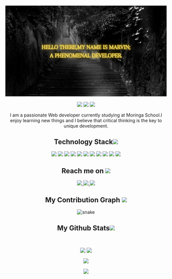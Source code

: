 <p align="center">
 
</p align="center">

<img src="https://github.com/andreassenmarvin/andreassenmarvin/blob/main/Hello%20there%2Cmy%20name%20is%20Marvin%3B%20a%20phenomenal%20developer..png"/>

<p align="center">
 
 <img src="https://badges.pufler.dev/visits/andreassenmarvin/andreassenmarvin"/> 
 <img src="https://badges.pufler.dev/repos/andreassenmarvin"/>
 <img src="https://badges.pufler.dev/commits/monthly/andreassenmarvin" />

</p>

<p align="center">
 I am a passionate Web developer currently studying at Moringa School.I enjoy learning new things and I believe that critical thinking is the key to unique development.
</p>  

<h2 align="center">Technology Stack<img src="https://github.com/ritik307/ritik307/blob/main/images/laptop.gif" width="50"></h2>

<p align="center">
<img src="https://img.shields.io/badge/-java-E34A86?style=flat-square&logo=java"/>
<img src="https://img.shields.io/badge/-HTML5-E34F26?style=flat-square&logo=html5&logoColor=white"/>
<img src="https://img.shields.io/badge/-CSS3-1572B6?style=flat-square&logo=css3"/>
<img src="https://img.shields.io/badge/-Bootstrap-563D7C?style=flat-square&logo=bootstrap"/>
<img src="https://img.shields.io/badge/-Heroku-430098?style=flat-square&logo=heroku"/>
<img src="https://img.shields.io/badge/-JavaScript-black?style=flat-square&logo=javascript"/>
<img src="https://img.shields.io/badge/-Nodejs-black?style=flat-square&logo=Node.js"/>
<img src="https://img.shields.io/badge/-React-black?style=flat-square&logo=react"/>
<img src="https://img.shields.io/badge/-MySQL-black?style=flat-square&logo=mysql"/>
<img src="https://img.shields.io/badge/-Git-black?style=flat-square&logo=git"/>
<img src="https://img.shields.io/badge/-GitHub-black?style=flat-square&logo=github"/>
</p>

<h2 align="center">Reach me on <img src="https://media0.giphy.com/media/jqNPzdTTxQfOgOqpO4/source.gif" width="50"></h2>

<p align="center">
  
<a href="mailto: machariamarvin625@gmail.com" target="_blank">
 <img src="https://img.shields.io/badge/-andreassenmarvin-c14438?style=flat-square&logo=Gmail&logoColor=white&link=mailto:machariamarvin625@gmail.com"/>
</a>
<a href="https://www.linkedin.com/in/marvin-macharia-ab6766207/" target="_blank">
 <img src="https://img.shields.io/badge/-andreassenmarvin-blue?style=flat-square&logo=Linkedin&logoColor=white&link=https://www.linkedin.com/in/marvin-macharia-ab6766207/"/>
</a>
 <a href="https://www.instagram.com/andreassen_marvin/" target="_blank">
 <img src="https://img.shields.io/badge/-andreassen_marvin-purple?style=flat-square&logo=instagram&logoColor=white&link=https://www.instagram.com/pinkdogg307/"/>
 </a>
</p>


<h2 align="center">
  My Contribution Graph <img src="https://media.giphy.com/media/xUA7aZeLE2e0P7Znz2/giphy.gif" width="50">
</h2>
<p align="center">
   <img src="https://github.com/ritik307/ritik307/raw/output/github-contribution-grid-snake.svg" alt="snake"></center></center>
</p>

<h2 align="center">
  My Github Stats<img src="https://media.giphy.com/media/VgCDAzcKvsR6OM0uWg/giphy.gif" width="50">
</h2>
 
<br>

<p align = "center">
  <img  src = "https://github-readme-stats.vercel.app/api?username=andreassenmarvin&show_icons=true&theme=radical&line_height=27">
  <img src = "https://github-readme-stats.vercel.app/api/top-langs/?username=andreassenmarvin&hide=html,css,java,shaderlab,kotlin,hlsl&theme=radical">
</p>

<p align = "center">
 <img  src="https://github-readme-streak-stats.herokuapp.com/?user=andreassenmarvin&show_icons=true&locale=en&layout=compact&theme=radical&line_height=0" />
</p> 

<p align = "center">
 <img src="https://activity-graph.herokuapp.com/graph?username=andreassenmarvin&theme=redical">
</p> 
